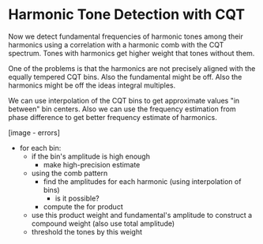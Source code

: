 # Harmonic Tone Detection with CQT

Now we detect fundamental frequencies of harmonic tones among their harmonics using a correlation with a harmonic comb with the CQT spectrum. Tones with harmonics get higher weight that tones without them.

One of the problems is that the harmonics are not precisely aligned with the equally tempered CQT bins. Also the fundamental might be off. Also the harmonics might be off the ideas integral multiples.

We can use interpolation of the CQT bins to get approximate values "in between" bin centers. Also we can use the frequency estimation from phase difference to get better frequency estimate of harmonics.

[image - errors]
- for each bin:
    - if the bin's amplitude is high enough
        - make high-precision estimate
    - using the comb pattern
        - find the amplitudes for each harmonic (using interpolation of bins)
            - is it possible?
        - compute the for product
    - use this product weight and fundamental's amplitude to construct a compound weight (also use total amplitude)
    - threshold the tones by this weight
